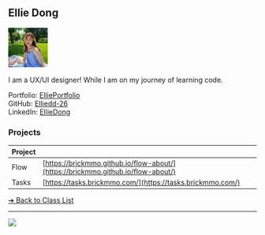 

## Ellie Dong

![Ellie Dong](../images/ellieDong.jpg)

I am a UX/UI designer! While I am on my journey of learning code.

Portfolio: [ElliePortfolio](https://elliedesign.framer.website/growup)  
GitHub: [Elliedd-26](https://github.com/Elliedd-26)  
LinkedIn: [EllieDong](https://www.linkedin.com/in/ellie-dong/)  

### Projects

| Project |                                                                                  |
| ------- | -------------------------------------------------------------------------------- |
| Flow    | [https://brickmmo.github.io/flow-about/](https://brickmmo.github.io/flow-about/) |
| Tasks   | [https://tasks.brickmmo.com/](https://tasks.brickmmo.com/)                       |

[&#10132; Back to Class List](/)

---

<a href="https://brickmmo.com">
<img src="https://brickmmo.com/images/brickmmo-logo-horizontal.jpg" width="100">
</a>
